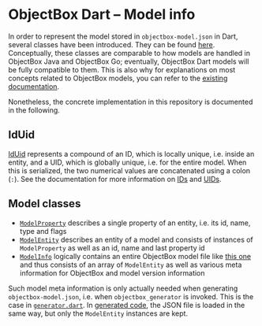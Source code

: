 # ObjectBox Dart – Model info

In order to represent the model stored in `objectbox-model.json` in Dart, several classes have been introduced. They can be found [here](/lib/src/modelinfo). Conceptually, these classes are comparable to how models are handled in ObjectBox Java and ObjectBox Go; eventually, ObjectBox Dart models will be fully compatible to them. This is also why for explanations on most concepts related to ObjectBox models, you can refer to the [existing documentation](https://docs.objectbox.io/advanced).

Nonetheless, the concrete implementation in this repository is documented in the following.

## IdUid

[IdUid](/lib/src/modelinfo/iduid.dart) represents a compound of an ID, which is locally unique, i.e. inside an entity, and a UID, which is globally unique, i.e. for the entire model. When this is serialized, the two numerical values are concatenated using a colon (`:`). See the documentation for more information on [IDs](https://docs.objectbox.io/advanced/meta-model-ids-and-uids#ids) and [UIDs](https://docs.objectbox.io/advanced/meta-model-ids-and-uids#uids).

## Model classes

- [`ModelProperty`](/lib/src/modelinfo/modelproperty.dart) describes a single property of an entity, i.e. its id, name, type and flags
- [`ModelEntity`](/lib/src/modelinfo/modelentity.dart) describes an entity of a model and consists of instances of `ModelProperty` as well as an id, name and last property id
- [`ModelInfo`](/lib/src/modelinfo/modelinfo.dart) logically contains an entire ObjectBox model file like [this one](/objectbox-model.json) and thus consists of an array of `ModelEntity` as well as various meta information for ObjectBox and model version information

Such model meta information is only actually needed when generating `objectbox-model.json`, i.e. when `objectbox_generator` is invoked. This is the case in [`generator.dart`](/generator/lib/src/generator.dart#L24). In [generated code](/generator/lib/src/code_chunks.dart#L12), the JSON file is loaded in the same way, but only the `ModelEntity` instances are kept.

